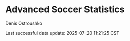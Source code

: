 # Advanced Soccer Statistics
Denis Ostroushko

<!-- gfm -->

Last successful data update: 2025-07-20 11:21:25 CST
